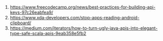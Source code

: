 1. https://www.freecodecamp.org/news/best-practices-for-building-api-keys-97c26eabfea9/
2. https://www.xda-developers.com/stop-apps-reading-android-clipboard/
3. https://medium.com/iterators/how-to-turn-ugly-java-apis-into-elegant-type-safe-scala-apis-9eab358e5fb2

